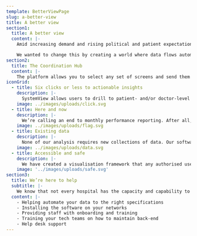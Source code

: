 ```yaml
---
template: BetterViewPage
slug: a-better-view
title: A better view
section1:
  title: A better view
  content: |-
    Amid increasing demand and rising political and patient expectations, clinical and managerial leaders have lacked support by not being given the information tools they need to do the hardest job in the world.

    We wanted to change this by creating a world where data flows automatically and is beautifully presented and organised according to priorities.
section2:
  title: The Coordination Hub
  content: |-
    The platform allows you to select any set of screens and send them on an ‘always-on’ basis to your screens on the wall – a locally configurable coordination hub in a box.
iconGrid:
  - title: Six clicks or less to actionable insights
    description: |-
      SystemView allows users to drill to patient- and/or doctor-level data in six clicks or less. It’s not about being able to choose anything. Rather, via SystemView’s fixed logic, it’s about being guided to only the actionable information.
    image: ../images/uploads/click.svg
  - title: Here and now
    description: |-
      We’re calling an end to monthly performance reporting. After all, this is often six weeks out of date anyway. We are committed to delivering only the relevant information at the frequency that the decisions need to be made.
    image: ../images/uploads/flag.svg
  - title: Existing data
    description: |-
      None of our analysis requires new collections of data. Our software collates huge arrays of routinely collected data that every hospital is already sourcing. What we do that no one has ever done is automate the management of the information so no one needs to manually compile it.
    image: ../images/uploads/data.svg
  - title: Accessible and safe
    description: |-
      We have created a visualisation framework that any authorised user can log on to. Housed within a hospital’s firewall, it is fully secure.
    image: '../images/uploads/safe.svg'
section3:
  title: We’re here to help
  subtitle: |-
    We know that not every hospital has the capacity and capability to develop and implement an absolutely reliable, commercial-grade and automated information environment. Because of this, our commitment to get you up and running includes
  content: |-
    - Helping automate your data to the right specifications
    - Installing the software on your networks
    - Providing staff with onboarding and training
    - Training your tech teams on how to maintain back-end
    - Help desk support
---
```

